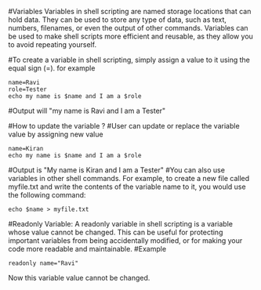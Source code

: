 #Variables Variables in shell scripting are named storage locations that can hold data. They can be used to store any type of data, such as text, numbers, filenames, or even the output of other commands. Variables can be used to make shell scripts more efficient and reusable, as they allow you to avoid repeating yourself.

#To create a variable in shell scripting, simply assign a value to it using the equal sign (=). for example
~~~
name=Ravi
role=Tester
echo my name is $name and I am a $role
~~~
#Output will "my name is Ravi and I am a Tester"

#How to update the variable ?
#User can update or replace the variable value by assigning new value 
 ~~~
 name=Kiran
 echo my name is $name and I am a $role
~~~
#Output is "My name is Kiran and I am a Tester"
#You can also use variables in other shell commands. For example, to create a new file called myfile.txt and write the contents of the variable name to it, you would use the following command:
 ~~~
 echo $name > myfile.txt
~~~
#Readonly Variable: A readonly variable in shell scripting is a variable whose value cannot be changed. This can be useful for protecting important variables from being accidentally modified, or for making your code more readable and maintainable.
#Example
~~~
readonly name="Ravi"
~~~
Now this variable value cannot be changed.

 
